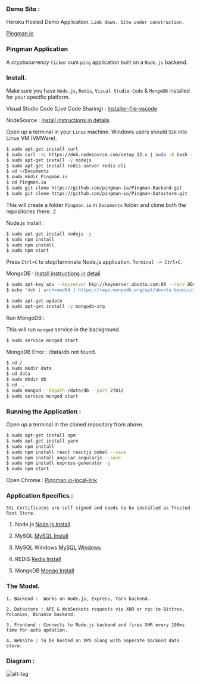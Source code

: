 ﻿### Demo Site :

Heroku Hosted Demo Application. ```Link down. Site under construction.```

[Pingman.io](https://pingmanio.herokuapp.com/)

### Pingman Application

A cryptocurrency ```ticker``` cum ```ping``` application built on a ```Node.js``` backend.

### Install. 

Make sure you have ```Node.js```, ```Redis```, ```Visual Studio Code``` & ```MongoDB``` installed for your specific platform.

Visual Studio Code (Live Code Sharing) : [Installer-file-vscode](https://code.visualstudio.com/)

NodeSource : [Install instructions in details](https://github.com/nodesource/distributions)

Open up a terminal in your ```Linux``` machine. Windows users should ```SSH``` into Linux VM (VMWare).

```bash
$ sudo apt-get install curl
$ sudo curl -sL https://deb.nodesource.com/setup_12.x | sudo -E bash -
$ sudo apt-get install -y nodejs
$ sudo apt-get install redis-server redis-cli
$ cd ~/Documents
$ sudo mkdir Pingman.io
$ cd Pingman.io
$ sudo git clone https://github.com/pingman-io/Pingman-Backend.git
$ sudo git clone https://github.com/pingman-io/Pingman-Datastore.git
```
This will create a folder ```Pingman.io``` in ```Documents``` folder and clone both the repositories there. :) 

Node.js Install : 

```bash
$ sudo apt-get install nodejs -y
$ sudo npm install
$ sudo npm install 
$ sudo npm start
```
Press ```Ctrl+C``` to stop/terminate Node.js application. ```Terminal -> Ctrl+C```.

MongoDB : [Install instructions in detail](https://docs.mongodb.com/manual/tutorial/install-mongodb-on-ubuntu/#install-mongodb-community-edition-using-deb-packages)

```bash
$ sudo apt-key adv --keyserver hkp://keyserver.ubuntu.com:80 --recv 9DA31620334BD75D9DCB49F368818C72E52529D4
$ echo "deb [ arch=amd64 ] https://repo.mongodb.org/apt/ubuntu bionic/mongodb-org/4.0 multiverse" | sudo tee /etc/apt/sources.list.d/mongodb-org-4.0.list

$ sudo apt-get update
$ sudo apt-get install -y mongodb-org
```

Run MongoDB : 

This will run ```mongod``` service in the background. 

```bash 
$ sudo service mongod start
```

MongoDB Error : /data/db not found. 

```bash
$ cd /
$ sudo mkdir data
$ cd data
$ sudo mkdir db
$ cd ..
$ sudo mongod --dbpath /data/db --port 27012
$ sudo service mongod start
```

### Running the Application : 

Open up a terminal in the cloned repository from above. 

```bash 
$ sudo apt-get install npm
$ sudo apt-get install yarn
$ sudo npm install 
$ sudo npm install react reactjs babel --save
$ sudo npm install angular angularjs --save
$ sudo npm install express-generator -g
$ sudo npm start
```
Open Chrome : [Pingman.io-local-link](http://localhost:3000)

### Application Specifics : 

```SSL Certificates are self signed and needs to be installed as Trusted Root Store. ```

1. Node.js [Node.js Install](https://nodejs.org/en/download/)

2. MySQL [MySQL Install](https://dev.mysql.com/downloads/)

3. MySQL Windows [MySQL Windows](https://dev.mysql.com/downloads/windows/)

4. REDIS [Redis Install](https://redis.io/download)

5. MongoDB [Mongo Install](https://www.mongodb.com/download-center/community)

### The Model. 

```1. Backend :  Works on Node.js, Express, Yarn backend. ```

```2. Datastore : API & WebSockets requests via XHR or rpc to Bittrex, Poloniex, Binance backend.```

```3. Frontend : Connects to Node.js backend and fires XHR every 100ms time for auto updation.```

```4. Website : To be hosted on VPS along with seperate backend data store. ```

### Diagram : 

![alt-tag](https://github.com/pingman-io/Backend-Framework/blob/master/public/images/CryptoPing.jpeg)


